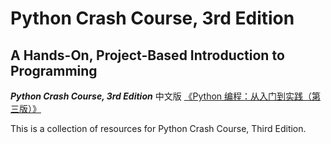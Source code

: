 # Python Crash Course, 3rd Edition

## A Hands-On, Project-Based Introduction to Programming

***Python Crash Course, 3rd Edition*** 中文版 [《Python 编程：从入门到实践（第三版）》](https://www.ituring.com.cn/book/3038)

This is a collection of resources for Python Crash Course, Third Edition.
